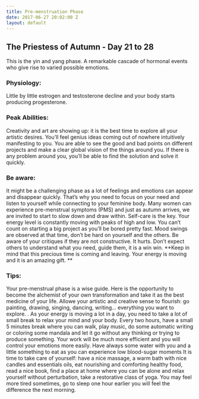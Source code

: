 ```yaml
---
title: Pre-menstruation Phase
date: 2017-06-27 20:02:00 Z
layout: default
---
```


## The Priestess of Autumn - Day 21 to 28

This is the yin and yang phase. A remarkable cascade of hormonal events who give rise to varied possible emotions.

### Physiology:
Little by little estrogen and testosterone decline and your body starts producing progesterone.

### Peak Abilities:
Creativity and art are showing up: it is the best time to explore all your artistic desires.
You’ll feel genius ideas coming out of nowhere intuitively manifesting to you.
You are able to see the good and bad points on different projects and make a clear global vision of the things around you.
If there is any problem around you, you’ll be able to find the solution and solve it quickly.

### Be aware:
It might be a challenging phase as a lot of feelings and emotions can appear and disappear quickly. That’s why you need to focus on your need and listen to yourself while connecting to your feminine body.
Many women can experience pre-menstrual symptoms (PMS) and just as autumn arrives, we are invited to start to slow down and draw within. Self-care is the key.
Your energy level is constantly moving with peaks of high and low.
You can’t count on starting a big project as you’ll be bored pretty fast.
Mood swings are observed at that time, don’t be hard on yourself and the others.
Be aware of your critiques if they are not constructive. It hurts.
Don’t expect others to understand what you need, guide them, it is a win win.
**Keep in mind that this precious time is coming and leaving. Your energy is moving and it is an amazing gift. **

### Tips:
Your pre-menstrual phase is a wise guide. Here is the opportunity to become the alchemist of your own transformation and take it as the best medicine of your life.
Allowe your artistic and creative sense to flourish: go painting, drawing, singing, dancing, writing… everything you want to explore. .
As your energy is moving a lot in a day, you need to take a lot of small break to relax your mind and your body.
Every two hours, have a small 5 minutes break where you can walk, play music, do some automatic writing or coloring some mandala and let it go without any thinking or trying to produce something.  Your work will be much more efficient and you will control your emotions more easily.
Have always some water with you and  a little something to eat as you can experience low blood-sugar moments
It is time to take care of yourself: have a nice massage, a warm bath with nice candles and essentials oils, eat nourishing and comforting healthy food, read a nice book, find a place at home where you can be alone and relax yourself without perturbation, take a restorative class of yoga.
You may feel more tired sometimes, go to sleep one hour earlier you will feel the difference the next morning.
